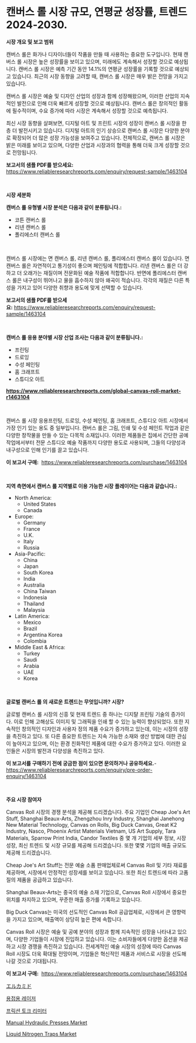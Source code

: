 <p><h1>캔버스 롤 시장 규모, 연평균 성장률, 트렌드 2024-2030.</h1></p><p><strong>시장 개요 및 보고 범위</strong></p>
<p><p>캔버스 롤은 화가나 디자이너들이 작품을 만들 때 사용하는 중요한 도구입니다. 현재 캔버스 롤 시장은 높은 성장률을 보이고 있으며, 미래에도 계속해서 성장할 것으로 예상됩니다. 캔버스 롤 시장은 예측 기간 동안 14.1%의 연평균 성장률을 기록할 것으로 예상되고 있습니다. 최근의 시장 동향을 고려할 때, 캔버스 롤 시장은 매우 밝은 전망을 가지고 있습니다.</p><p>캔버스 롤 시장은 예술 및 디자인 산업의 성장과 함께 성장해왔으며, 이러한 산업의 지속적인 발전으로 인해 더욱 빠르게 성장할 것으로 예상됩니다. 캔버스 롤은 창의적인 활동에 필수적이며, 수요 증가에 따라 시장은 계속해서 성장할 것으로 예측됩니다.</p><p>최신 시장 동향을 살펴보면, 디지털 아트 및 프린트 시장의 성장이 캔버스 롤 시장을 한층 더 발전시키고 있습니다. 디지털 아트의 인기 상승으로 캔버스 롤 시장은 다양한 분야로 확장되어 더 많은 성장 가능성을 보여주고 있습니다. 전체적으로, 캔버스 롤 시장은 밝은 미래를 보이고 있으며, 다양한 산업과 시장과의 협력을 통해 더욱 크게 성장할 것으로 전망됩니다.</p></p>
<p><strong>보고서의 샘플 PDF를 받으세요:</strong> <a href="https://www.reliableresearchreports.com/enquiry/request-sample/1463104">https://www.reliableresearchreports.com/enquiry/request-sample/1463104</a></p>
<p>&nbsp;</p>
<p><strong>시장 세분화</strong></p>
<p><strong>캔버스 롤 유형별 시장 분석은 다음과 같이 분류됩니다.:</strong></p>
<p><ul><li>코튼 캔버스 롤</li><li>리넨 캔버스 롤</li><li>폴리에스터 캔버스 롤</li></ul></p>
<p>&nbsp;</p>
<p><p>캔버스 롤 시장에는 면 캔버스 롤, 리넨 캔버스 롤, 폴리에스터 캔버스 롤이 있습니다. 면 캔버스 롤은 자연적이고 통기성이 좋으며 페인팅에 적합합니다. 리넨 캔버스 롤은 더 강하고 더 오래가는 재질이며 전문화된 예술 작품에 적합합니다. 반면에 폴리에스터 캔버스 롤은 내구성이 뛰어나고 물을 흡수하지 않아 왜곡이 적습니다. 각각의 재질은 다른 특성을 가지고 있어 다양한 취향과 용도에 맞게 선택할 수 있습니다.</p></p>
<p><strong>보고서의 샘플 PDF를 받으세요:</strong>&nbsp;<a href="https://www.reliableresearchreports.com/enquiry/request-sample/1463104">https://www.reliableresearchreports.com/enquiry/request-sample/1463104</a></p>
<p>&nbsp;</p>
<p><strong> 캔버스 롤 응용 분야별 시장 산업 조사는 다음과 같이 분류됩니다.:</strong></p>
<p><ul><li>프린팅</li><li>드로잉</li><li>수성 페인팅</li><li>홈 크래프트</li><li>스튜디오 아트</li></ul></p>
<p><strong><a href="https://www.reliableresearchreports.com/global-canvas-roll-market-r1463104">https://www.reliableresearchreports.com/global-canvas-roll-market-r1463104</a></strong></p>
<p>&nbsp;</p>
<p><p>캔버스 롤 시장 응용프린팅, 드로잉, 수성 페인팅, 홈 크래프트, 스튜디오 아트 시장에서 가장 인기 있는 용도 중 일부입니다. 캔버스 롤은 그림, 인쇄 및 수성 페인트 작업과 같은 다양한 창작물을 만들 수 있는 다목적 소재입니다. 이러한 제품들은 집에서 간단한 공예 작업에서부터 전문 스튜디오 예술 작품까지 다양한 용도로 사용되며, 그들의 다양성과 내구성으로 인해 인기를 끌고 있습니다.</p></p>
<p><strong>이 보고서 구매:</strong>&nbsp; <a href="https://www.reliableresearchreports.com/purchase/1463104">https://www.reliableresearchreports.com/purchase/1463104</a></p>
<p>&nbsp;</p>
<p><strong>지역 측면에서 캔버스 롤 지역별로 이용 가능한 시장 플레이어는 다음과 같습니다.:</strong></p>
<p><ul>
    <li>
        North America:
        <ul>
            <li>United States</li>
            <li>Canada</li>
        </ul>
    </li>
    <li>
        Europe:
        <ul>
            <li>Germany</li>
            <li>France</li>
            <li>U.K.</li>
            <li>Italy</li>
            <li>Russia</li>
        </ul>
    </li>
    <li>
        Asia-Pacific:
        <ul>
            <li>China</li>
            <li>Japan</li>
            <li>South Korea</li>
            <li>India</li>
            <li>Australia</li>
            <li>China Taiwan</li>
            <li>Indonesia</li>
            <li>Thailand</li>
            <li>Malaysia</li>
        </ul>
    </li>
    <li>
        Latin America:
        <ul>
            <li>Mexico</li>
            <li>Brazil</li>
            <li>Argentina Korea</li>
            <li>Colombia</li>
        </ul>
    </li>
    <li>
        Middle East & Africa:
        <ul>
            <li>Turkey</li>
            <li>Saudi</li>
            <li>Arabia</li>
            <li>UAE</li>
            <li>Korea</li>
        </ul>
    </li>
    </ul></p>
<p>&nbsp;</p>
<p><strong>글로벌 캔버스 롤 의 새로운 트렌드는 무엇입니까? 시장?</strong></p>
<p><p>글로벌 캔버스 롤 시장의 신흥 및 현재 트렌드 중 하나는 디지턀 프린팅 기술의 증가이다. 이로 인해 고해상도 이미지 및 그래픽을 인쇄 할 수 있는 능력이 향상되었다. 또한 지속적인 창의적인 디자인과 사용자 정의 제품 수요가 증가하고 있는데, 이는 시장의 성장을 촉진하고 있다. 또 다른 중요한 트렌드는 지속 가능한 소재와 생산 방법에 대한 관심이 높아지고 있으며, 이는 환경 친화적인 제품에 대한 수요가 증가하고 있다. 이러한 요인들은 시장의 발전과 다양성을 촉진하고 있다.</p></p>
<p><strong>이 보고서를 구매하기 전에 궁금한 점이 있으면 문의하거나 공유하세요.</strong>- <a href="https://www.reliableresearchreports.com/enquiry/pre-order-enquiry/1463104">https://www.reliableresearchreports.com/enquiry/pre-order-enquiry/1463104</a></p>
<p>&nbsp;</p>
<p><strong>주요 시장 참여자</strong></p>
<p><p>Canvas Roll 시장의 경쟁 분석을 제공해 드리겠습니다. 주요 기업인 Cheap Joe's Art Stuff, Shanghai Beaux-Arts, Zhengzhou Inry Industry, Shanghai Janehong New Material Technology, Canvas on Rolls, Big Duck Canvas, Great K2 Industry, Nasco, Phoenix Artist Materials Vietnam, US Art Supply, Tara Materials, Sparrow Print India, Candor Textiles 중 몇 개 기업의 세부 정보, 시장 성장, 최신 트렌드 및 시장 규모를 제공해 드리겠습니다. 또한 몇몇 기업의 매출 규모도 제공해 드리겠습니다.</p><p>Cheap Joe's Art Stuff는 전문 예술 소품 판매업체로써 Canvas Roll 및 기타 재료를 제공하며, 시장에서 안정적인 성장세를 보이고 있습니다. 또한 최신 트렌드에 따라 고품질의 제품을 공급하고 있습니다.</p><p>Shanghai Beaux-Arts는 중국의 예술 소재 기업으로, Canvas Roll 시장에서 중요한 위치를 차지하고 있으며, 꾸준한 매출 증가를 기록하고 있습니다.</p><p>Big Duck Canvas는 미국의 선도적인 Canvas Roll 공급업체로, 시장에서 큰 영향력을 가지고 있으며, 매출액이 상당히 높은 편에 속합니다.</p><p>Canvas Roll 시장은 예술 및 공예 분야의 성장과 함께 지속적인 성장을 나타내고 있으며, 다양한 기업들이 시장에 진입하고 있습니다. 이는 소비자들에게 다양한 옵션을 제공하고 시장 경쟁을 촉진하고 있습니다. 전세계적인 예술 시장의 성장에 따라 Canvas Roll 시장도 더욱 확대될 전망이며, 기업들은 혁신적인 제품과 서비스로 시장을 선도해 나갈 것으로 기대됩니다.</p></p>
<p><strong>이 보고서 구매:</strong>&nbsp;&nbsp;<a href="https://www.reliableresearchreports.com/purchase/1463104">https://www.reliableresearchreports.com/purchase/1463104</a></p>
<p><p><a href="https://medium.com/@ryleebauch2023/%E3%82%A8%E3%83%AB%E3%82%AB%E3%83%9F%E3%83%89%E5%B8%82%E5%A0%B4%E8%A6%8F%E6%A8%A1-cagr-%E5%82%BE%E5%90%91-2024%E5%B9%B4%E3%81%8B%E3%82%892030%E5%B9%B4-95514f1c09be">エルカミド</a></p><p><a href="https://medium.com/@evo032/2024%EB%85%84%EB%B6%80%ED%84%B0-2031%EB%85%84%EA%B9%8C%EC%A7%80-%EC%98%88%EC%83%81%EB%90%9C-%EB%A0%88%EC%9D%B4%EC%A0%80%EC%9A%A9-%EC%9A%A9%EC%A0%91-%EC%8B%9C%EC%9E%A5-%EB%B6%84%EC%84%9D-%EB%B0%8F-%ED%81%AC%EA%B8%B0%EC%9E%85%EB%8B%88%EB%8B%A4-c6ee8ca9785b">용접용 레이저</a></p><p><a href="https://medium.com/@duculucescu2022/%EB%A7%88%EC%B0%B0%EB%A0%A5-%ED%86%A0%ED%81%AC-%EB%A6%AC%EB%AF%B8%ED%84%B0-%EC%8B%9C%EC%9E%A5-%EA%B7%9C%EB%AA%A8-%EB%B0%8F-%EC%8B%9C%EC%9E%A5-%EB%8F%99%ED%96%A5-%EC%A0%84%EC%B2%B4-%EC%82%B0%EC%97%85-%EA%B0%9C%EC%9A%94-2024%EB%85%84%EB%B6%80%ED%84%B0-2031%EB%85%84%EA%B9%8C%EC%A7%80-c92ee2cd8315">프릭션 토크 리미터</a></p><p><a href="https://github.com/beatblasta/Market-Research-Report-List-3/blob/main/manual-hydraulic-presses-market.md">Manual Hydraulic Presses Market</a></p><p><a href="https://github.com/angelajermaine/Market-Research-Report-List-3/blob/main/liquid-nitrogen-traps-market.md">Liquid Nitrogen Traps Market</a></p></p>
